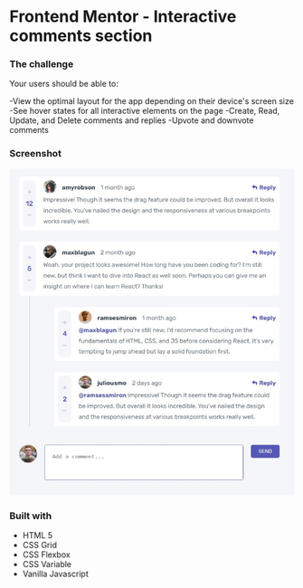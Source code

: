 # Frontend Mentor - Interactive comments section

### The challenge

Your users should be able to:

-View the optimal layout for the app depending on their device's screen size
-See hover states for all interactive elements on the page
-Create, Read, Update, and Delete comments and replies
-Upvote and downvote comments

### Screenshot
![ss](https://github.com/zulfikar321/interactive-comment-section/blob/main/Web%20capture_27-2-2022_225930_127.0.0.1.jpeg?raw=true)

### Built with
 
- HTML 5
- CSS Grid
- CSS Flexbox
- CSS Variable
- Vanilla Javascript
